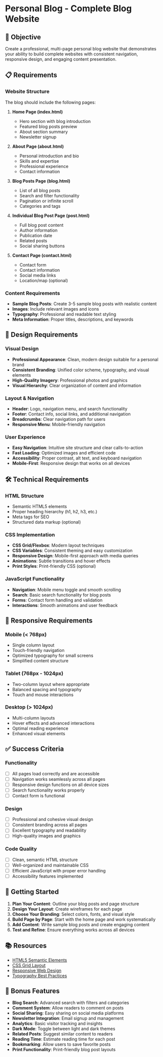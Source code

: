 # Personal Blog - Complete Blog Website

## 🎯 Objective

Create a professional, multi-page personal blog website that demonstrates your ability to build complete websites with consistent navigation, responsive design, and engaging content presentation.

## 📋 Requirements

### Website Structure
The blog should include the following pages:

1. **Home Page (index.html)**
   - Hero section with blog introduction
   - Featured blog posts preview
   - About section summary
   - Newsletter signup

2. **About Page (about.html)**
   - Personal introduction and bio
   - Skills and expertise
   - Professional experience
   - Contact information

3. **Blog Posts Page (blog.html)**
   - List of all blog posts
   - Search and filter functionality
   - Pagination or infinite scroll
   - Categories and tags

4. **Individual Blog Post Page (post.html)**
   - Full blog post content
   - Author information
   - Publication date
   - Related posts
   - Social sharing buttons

5. **Contact Page (contact.html)**
   - Contact form
   - Contact information
   - Social media links
   - Location/map (optional)

### Content Requirements
- **Sample Blog Posts**: Create 3-5 sample blog posts with realistic content
- **Images**: Include relevant images and icons
- **Typography**: Professional and readable text styling
- **Meta Information**: Proper titles, descriptions, and keywords

## 🎨 Design Requirements

### Visual Design
- **Professional Appearance**: Clean, modern design suitable for a personal brand
- **Consistent Branding**: Unified color scheme, typography, and visual elements
- **High-Quality Imagery**: Professional photos and graphics
- **Visual Hierarchy**: Clear organization of content and information

### Layout & Navigation
- **Header**: Logo, navigation menu, and search functionality
- **Footer**: Contact info, social links, and additional navigation
- **Breadcrumbs**: Clear navigation path for users
- **Responsive Menu**: Mobile-friendly navigation

### User Experience
- **Easy Navigation**: Intuitive site structure and clear calls-to-action
- **Fast Loading**: Optimized images and efficient code
- **Accessibility**: Proper contrast, alt text, and keyboard navigation
- **Mobile-First**: Responsive design that works on all devices

## 🛠️ Technical Requirements

### HTML Structure
- Semantic HTML5 elements
- Proper heading hierarchy (h1, h2, h3, etc.)
- Meta tags for SEO
- Structured data markup (optional)

### CSS Implementation
- **CSS Grid/Flexbox**: Modern layout techniques
- **CSS Variables**: Consistent theming and easy customization
- **Responsive Design**: Mobile-first approach with media queries
- **Animations**: Subtle transitions and hover effects
- **Print Styles**: Print-friendly CSS (optional)

### JavaScript Functionality
- **Navigation**: Mobile menu toggle and smooth scrolling
- **Search**: Basic search functionality for blog posts
- **Forms**: Contact form handling and validation
- **Interactions**: Smooth animations and user feedback

## 📱 Responsive Requirements

### Mobile (< 768px)
- Single column layout
- Touch-friendly navigation
- Optimized typography for small screens
- Simplified content structure

### Tablet (768px - 1024px)
- Two-column layout where appropriate
- Balanced spacing and typography
- Touch and mouse interactions

### Desktop (> 1024px)
- Multi-column layouts
- Hover effects and advanced interactions
- Optimal reading experience
- Enhanced visual elements

## ✅ Success Criteria

### Functionality
- [ ] All pages load correctly and are accessible
- [ ] Navigation works seamlessly across all pages
- [ ] Responsive design functions on all device sizes
- [ ] Search functionality works properly
- [ ] Contact form is functional

### Design
- [ ] Professional and cohesive visual design
- [ ] Consistent branding across all pages
- [ ] Excellent typography and readability
- [ ] High-quality images and graphics

### Code Quality
- [ ] Clean, semantic HTML structure
- [ ] Well-organized and maintainable CSS
- [ ] Efficient JavaScript with proper error handling
- [ ] Accessibility features implemented

## 🚀 Getting Started

1. **Plan Your Content**: Outline your blog posts and page structure
2. **Design Your Layout**: Create wireframes for each page
3. **Choose Your Branding**: Select colors, fonts, and visual style
4. **Build Page by Page**: Start with the home page and work systematically
5. **Add Content**: Write sample blog posts and create engaging content
6. **Test and Refine**: Ensure everything works across all devices

## 📚 Resources

- [HTML5 Semantic Elements](https://developer.mozilla.org/en-US/docs/Glossary/Semantics)
- [CSS Grid Layout](https://css-tricks.com/snippets/css/complete-guide-grid/)
- [Responsive Web Design](https://developer.mozilla.org/en-US/docs/Learn/CSS/CSS_layout/Responsive_Design)
- [Typography Best Practices](https://www.smashingmagazine.com/2011/03/how-to-establish-a-typographic-hierarchy/)

## 🎯 Bonus Features

- **Blog Search**: Advanced search with filters and categories
- **Comment System**: Allow readers to comment on posts
- **Social Sharing**: Easy sharing on social media platforms
- **Newsletter Integration**: Email signup and management
- **Analytics**: Basic visitor tracking and insights
- **Dark Mode**: Toggle between light and dark themes
- **Related Posts**: Suggest similar content to readers
- **Reading Time**: Estimate reading time for each post
- **Bookmarking**: Allow users to save favorite posts
- **Print Functionality**: Print-friendly blog post layouts
